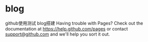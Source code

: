 # blog
github使用测试
blog搭建
Having trouble with Pages? Check out the documentation at 
https://help.github.com/pages or contact support@github.com 
and we'll help you sort it out.

